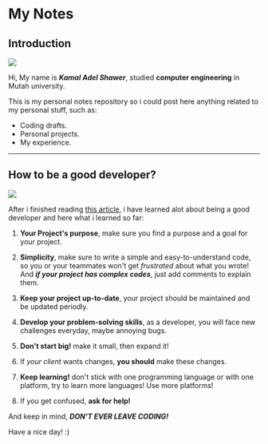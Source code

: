 # My Notes

## Introduction 

![](https://avatars.githubusercontent.com/u/104033672?v=4)

Hi, My name is ***Kamal Adel Shawer***, studied **computer engineering** in Mutah university.

This is my personal notes repository so i could post here anything related to my personal stuff, such as:

- Coding drafts.
- Personal projects.
- My experience.

---

## How to be a good developer?

![](https://www.michaelpage.com.ph/sites/michaelpage.com.ph/files/2022-06/Software%20Developer.jpg)

After i finished reading [this article](https://www.freecodecamp.org/news/learn-the-fundamentals-of-a-good-developer-mindset-in-15-minutes-81321ab8a682/), i have learned alot about being a good developer and here what i learned so far:

1. **Your Project's purpose**, make sure you find a purpose and a goal for your project. 

2. **Simplicity**, make sure to write a simple and easy-to-understand code, so you or your teammates won't get *frustrated* about what you wrote! And ***if your project has complex codes***, just add comments to explain them.

1. **Keep your project up-to-date**, your project should be maintained and be updated periodly.

1. **Develop your problem-solving skills**, as a developer, you will face new challenges everyday, maybe annoying bugs.

5. **Don't start big!** make it small, then expand it!

6. If *your client* wants changes, **you should** make these changes.

1.  **Keep learning!** don't stick with one programming language or with one platform, try to learn more languages! Use more platforms!

1. If you get confused, **ask for help!**

And keep in mind, ***DON'T EVER LEAVE CODING!***

Have a nice day! :)